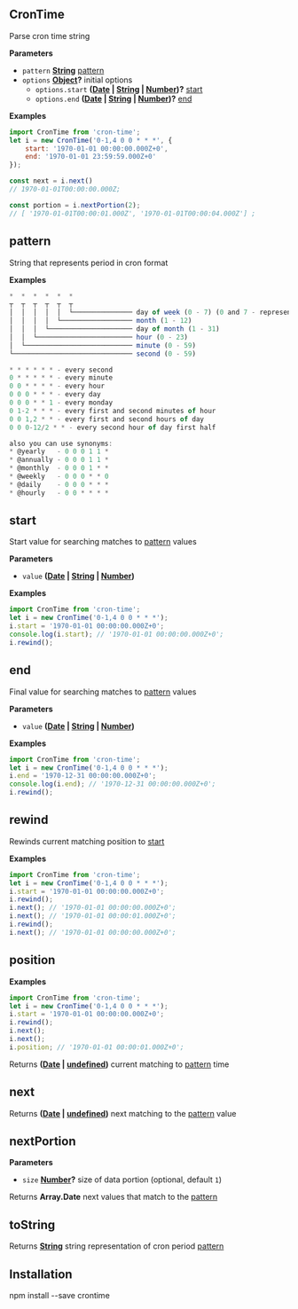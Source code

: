 <!-- Generated by documentation.js. Update this documentation by updating the source code. -->

## CronTime

Parse cron time string

**Parameters**

-   `pattern` **[String][1]** [pattern][2]
-   `options` **[Object][3]?** initial options
    -   `options.start` **([Date][4] \| [String][1] \| [Number][5])?** [start][6]
    -   `options.end` **([Date][4] \| [String][1] \| [Number][5])?** [end][7]

**Examples**

```javascript
import CronTime from 'cron-time';
let i = new CronTime('0-1,4 0 0 * * *', {
	start: '1970-01-01 00:00:00.000Z+0',
	end: '1970-01-01 23:59:59.000Z+0'
});

const next = i.next()
// 1970-01-01T00:00:00.000Z;

const portion = i.nextPortion(2);
// [ '1970-01-01T00:00:01.000Z', '1970-01-01T00:00:04.000Z'] ;
```

## pattern

String that represents period in cron format

**Examples**

```javascript
*  *  *  *  *  *
┬  ┬  ┬  ┬  ┬  ┬
│  │  │  │  │  └─────────────── day of week (0 - 7) (0 and 7 - represents Sunday)
│  │  │  │  └────────────────── month (1 - 12)
│  │  │  └───────────────────── day of month (1 - 31)
│  │  └──────────────────────── hour (0 - 23)
│  └─────────────────────────── minute (0 - 59)
└────────────────────────────── second (0 - 59)

* * * * * * - every second
0 * * * * * - every minute
0 0 * * * * - every hour
0 0 0 * * * - every day
0 0 0 * * 1 - every monday
0 1-2 * * * - every first and second minutes of hour
0 0 1,2 * * - every first and second hours of day
0 0 0-12/2 * * - every second hour of day first half

also you can use synonyms:
* @yearly   - 0 0 0 1 1 *
* @annually - 0 0 0 1 1 *
* @monthly  - 0 0 0 1 * *
* @weekly   - 0 0 0 * * 0
* @daily    - 0 0 0 * * *
* @hourly   - 0 0 * * * *
```

## start

Start value for searching matches to [pattern][2] values

**Parameters**

-   `value` **([Date][4] \| [String][1] \| [Number][5])** 

**Examples**

```javascript
import CronTime from 'cron-time';
let i = new CronTime('0-1,4 0 0 * * *');
i.start = '1970-01-01 00:00:00.000Z+0';
console.log(i.start); // '1970-01-01 00:00:00.000Z+0';
i.rewind();
```

## end

Final value for searching matches to [pattern][2] values

**Parameters**

-   `value` **([Date][4] \| [String][1] \| [Number][5])** 

**Examples**

```javascript
import CronTime from 'cron-time';
let i = new CronTime('0-1,4 0 0 * * *');
i.end = '1970-12-31 00:00:00.000Z+0';
console.log(i.end); // '1970-12-31 00:00:00.000Z+0';
i.rewind();
```

## rewind

Rewinds current matching position to [start][6]

**Examples**

```javascript
import CronTime from 'cron-time';
let i = new CronTime('0-1,4 0 0 * * *');
i.start = '1970-01-01 00:00:00.000Z+0';
i.rewind();
i.next(); // '1970-01-01 00:00:00.000Z+0';
i.next(); // '1970-01-01 00:00:01.000Z+0';
i.rewind();
i.next(); // '1970-01-01 00:00:00.000Z+0';
```

## position

**Examples**

```javascript
import CronTime from 'cron-time';
let i = new CronTime('0-1,4 0 0 * * *');
i.start = '1970-01-01 00:00:00.000Z+0';
i.rewind();
i.next();
i.next();
i.position; // '1970-01-01 00:00:01.000Z+0';
```

Returns **([Date][4] \| [undefined][8])** current matching to [pattern][2] time

## next

Returns **([Date][4] \| [undefined][8])** next matching  to the [pattern][2] value

## nextPortion

**Parameters**

-   `size` **[Number][5]?** size of data portion (optional, default `1`)

Returns **Array.Date** next values that match to the [pattern][2]

## toString

Returns **[String][1]** string representation of cron period [pattern][2]

## Installation

npm install --save crontime

[1]: https://developer.mozilla.org/docs/Web/JavaScript/Reference/Global_Objects/String

[2]: #pattern

[3]: https://developer.mozilla.org/docs/Web/JavaScript/Reference/Global_Objects/Object

[4]: https://developer.mozilla.org/docs/Web/JavaScript/Reference/Global_Objects/Date

[5]: https://developer.mozilla.org/docs/Web/JavaScript/Reference/Global_Objects/Number

[6]: start

[7]: end

[8]: https://developer.mozilla.org/docs/Web/JavaScript/Reference/Global_Objects/undefined
